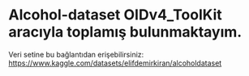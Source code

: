 # Alcohol-dataset OIDv4_ToolKit aracıyla toplamış bulunmaktayım.
Veri setine bu bağlantıdan erişebilirsiniz: https://www.kaggle.com/datasets/elifdemirkiran/alcoholdataset

